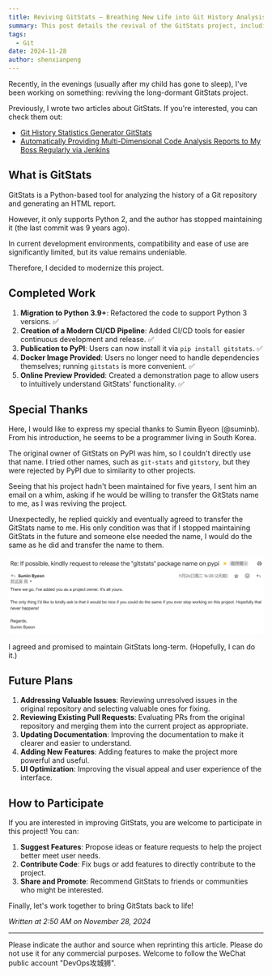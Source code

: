 ```yaml
---
title: Reviving GitStats — Breathing New Life into Git History Analysis
summary: This post details the revival of the GitStats project, including its migration to Python 3, the creation of a modern CI/CD pipeline, publication to PyPI and Docker, and future improvement plans.
tags:
  - Git
date: 2024-11-28
author: shenxianpeng
---
```


Recently, in the evenings (usually after my child has gone to sleep), I've been working on something: reviving the long-dormant GitStats project.

Previously, I wrote two articles about GitStats.  If you're interested, you can check them out:

* [Git History Statistics Generator GitStats](https://shenxianpeng.github.io/2019/12/git-stats/)
* [Automatically Providing Multi-Dimensional Code Analysis Reports to My Boss Regularly via Jenkins](https://shenxianpeng.github.io/2020/01/git-stats-jenkins/)


## What is GitStats

GitStats is a Python-based tool for analyzing the history of a Git repository and generating an HTML report.

However, it only supports Python 2, and the author has stopped maintaining it (the last commit was 9 years ago).

In current development environments, compatibility and ease of use are significantly limited, but its value remains undeniable.

Therefore, I decided to modernize this project.

## Completed Work

1. **Migration to Python 3.9+**: Refactored the code to support Python 3 versions. ✅
2. **Creation of a Modern CI/CD Pipeline**: Added CI/CD tools for easier continuous development and release. ✅
3. **Publication to PyPI**: Users can now install it via `pip install gitstats`. ✅
4. **Docker Image Provided**: Users no longer need to handle dependencies themselves; running `gitstats` is more convenient. ✅
5. **Online Preview Provided**: Created a demonstration page to allow users to intuitively understand GitStats' functionality. ✅

## Special Thanks

Here, I would like to express my special thanks to Sumin Byeon (@suminb). From his introduction, he seems to be a programmer living in South Korea.

The original owner of GitStats on PyPI was him, so I couldn't directly use that name. I tried other names, such as `git-stats` and `gitstory`, but they were rejected by PyPI due to similarity to other projects.

Seeing that his project hadn't been maintained for five years, I sent him an email on a whim, asking if he would be willing to transfer the GitStats name to me, as I was reviving the project.

Unexpectedly, he replied quickly and eventually agreed to transfer the GitStats name to me. His only condition was that if I stopped maintaining GitStats in the future and someone else needed the name, I would do the same as he did and transfer the name to them.

![THANK YOU](thank-you.png)

I agreed and promised to maintain GitStats long-term. (Hopefully, I can do it.)

## Future Plans

1. **Addressing Valuable Issues**: Reviewing unresolved issues in the original repository and selecting valuable ones for fixing.
2. **Reviewing Existing Pull Requests**: Evaluating PRs from the original repository and merging them into the current project as appropriate.
3. **Updating Documentation**: Improving the documentation to make it clearer and easier to understand.
4. **Adding New Features**: Adding features to make the project more powerful and useful.
5. **UI Optimization**: Improving the visual appeal and user experience of the interface.

## How to Participate

If you are interested in improving GitStats, you are welcome to participate in this project! You can:

1. **Suggest Features**:  Propose ideas or feature requests to help the project better meet user needs.
2. **Contribute Code**: Fix bugs or add features to directly contribute to the project.
3. **Share and Promote**: Recommend GitStats to friends or communities who might be interested.

Finally, let's work together to bring GitStats back to life!


_Written at 2:50 AM on November 28, 2024_

---

Please indicate the author and source when reprinting this article. Please do not use it for any commercial purposes.  Welcome to follow the WeChat public account "DevOps攻城狮".